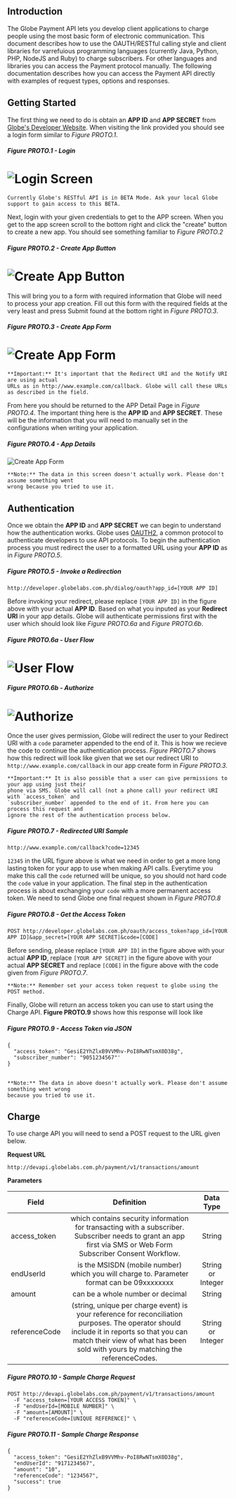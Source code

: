 ## Introduction

The Globe Payment API lets you develop client applications to charge people using the most basic form of electronic communication. This document describes how to use the OAUTH/RESTful calling style and client libraries for varrefuious programming languages (currently Java, Python, PHP, NodeJS and Ruby) to charge subscribers. For other languages and libraries you can access the Payment protocol manually. The following documentation describes how you can access the Payment API directly with examples of request types, options and responses.

## Getting Started

The first thing we need to do is obtain an **APP ID** and **APP SECRET** from [Globe's Developer Website](http://developer.globelabs.com.ph/users/login). When visiting the link provided you should see a login form similar to *Figure PROTO.1*.

##### Figure PROTO.1 - Login
![Login Screen](https://raw.github.com/Openovate/rest-docs/master/sms/assets/login.jpg)
====

    Currently Globe's RESTful API is in BETA Mode. Ask your local Globe support to gain access to this BETA.

Next, login with your given credentials to get to the APP screen. When you get to the app screen scroll to the bottom right and click the "create" button to create a new app. You should see something familiar to *Figure PROTO.2*

##### Figure PROTO.2 - Create App Button
![Create App Button](https://raw.github.com/Openovate/rest-docs/master/sms/assets/create.jpg)
====

This will bring you to a form with required information that Globe will need to process your app creation. Fill out this form with the required fields at the very least and press Submit found at the bottom right in *Figure PROTO.3*.

##### Figure PROTO.3 - Create App Form
![Create App Form](https://raw.github.com/Openovate/rest-docs/master/sms/assets/form.jpg)
====

    **Important:** It's important that the Redirect URI and the Notify URI are using actual 
    URLs as in http://www.example.com/callback. Globe will call these URLs as described in the field.

From here you should be returned to the APP Detail Page in *Figure PROTO.4*. The important thing here is the **APP ID** and **APP SECRET**. These will be the information that you will need to manually set in the configurations when writing your application.

##### Figure PROTO.4 - App Details
![Create App Form](https://raw.github.com/Openovate/rest-docs/master/sms/assets/detail.jpg)

    **Note:** The data in this screen doesn't actually work. Please don't assume something went 
    wrong because you tried to use it.

## Authentication

Once we obtain the **APP ID** and **APP SECRET** we can begin to understand how the authentication works. Globe uses [OAUTH2](https://developers.google.com/accounts/docs/OAuth2), a common protocol to authenticate developers to use API protocols. To begin the authentication process you must redirect the user to a formatted URL using your **APP ID** as in *Figure PROTO.5*.

##### Figure PROTO.5 - Invoke a Redirection

    http://developer.globelabs.com.ph/dialog/oauth?app_id=[YOUR APP ID]

Before invoking your redirect, please replace `[YOUR APP ID]` in the figure above with your actual **APP ID**. Based on what you inputed as your **Redirect URI** in your app details. Globe will authenticate permissions first with the user which should look like *Figure PROTO.6a* and *Figure PROTO.6b*.

##### Figure PROTO.6a - User Flow
![User Flow](https://raw.github.com/Openovate/rest-docs/master/sms/assets/user.jpg)
====
##### Figure PROTO.6b - Authorize
![Authorize](https://raw.github.com/Openovate/rest-docs/master/sms/assets/user.jpg)
====

Once the user gives permission, Globe will redirect the user to your Redirect URI with a `code` parameter appended to the end of it. This is how we recieve the code to continue the authentication process. *Figure PROTO.7* shows how this redirect will look like given that we set our redirect URI to `http://www.example.com/callback` in our app create form in *Figure PROTO.3*.

    **Important:** It is also possible that a user can give permissions to your app using just their 
    phone via SMS. Globe will call (not a phone call) your redirect URI with `access_token` and 
    `subscriber_number` appended to the end of it. From here you can process this request and 
    ignore the rest of the authentication process below.

##### Figure PROTO.7 - Redirected URI Sample

    http://www.example.com/callback?code=12345

`12345` in the URL figure above is what we need in order to get a more long lasting token for your app to use when making API calls. Everytime you make this call the `code` returned will be unique, so you should not hard code the `code` value in your application. The final step in the authentication process is about exchanging your `code` with a more permanent access token. We need to send Globe one final request shown in *Figure PROTO.8*

##### Figure PROTO.8 - Get the Access Token

    POST http://developer.globelabs.com.ph/oauth/access_token?app_id=[YOUR APP ID]&app_secret=[YOUR APP SECRET]&code=[CODE]

Before sending, please replace `[YOUR APP ID]` in the figure above with your actual **APP ID**, replace `[YOUR APP SECRET]` in the figure above with your actual **APP SECRET** and replace `[CODE]` in the figure above with the code given from *Figure PROTO.7*. 

    **Note:** Remember set your access token request to globe using the POST method.

Finally, Globe will return an access token you can use to start using the Charge API. **Figure PROTO.9** shows how this response will look like

##### Figure PROTO.9 - Access Token via JSON

    {
      "access_token": "GesiE2YhZlxB9VVMhv-PoI8RwNTsmX0D38g",
      "subscriber_number": "9051234567"'
    }

##

    **Note:** The data in above doesn't actually work. Please don't assume something went wrong 
    because you tried to use it.

## Charge

To use charge API you will need to send a POST request to the URL given below.

**Request URL**

    http://devapi.globelabs.com.ph/payment/v1/transactions/amount
    
**Parameters**

| Field | Definition | Data Type |
|-------|:----------:|:---------:|
| access_token | which contains security information for transacting with a subscriber. Subscriber needs to grant an app first via SMS or Web Form Subscriber Consent Workflow. | String |
| endUserId | is the MSISDN (mobile number) which you will charge to. Parameter format can be 09xxxxxxxx | String or Integer |
| amount | can be a whole number or decimal | String |
| referenceCode | (string, unique per charge event) is your reference for reconciliation purposes. The operator should include it in reports so that you can match their view of what has been sold with yours by matching the referenceCodes. | String or Integer |


##### Figure PROTO.10 - Sample Charge Request

    POST http://devapi.globelabs.com.ph/payment/v1/transactions/amount
      -F "access_token=[YOUR ACCESS TOKEN]" \
      -F "endUserId=[MOBILE NUMBER]" \
      -F "amount=[AMOUNT]" \
      -F "referenceCode=[UNIQUE REFERENCE]" \
      
##### Figure PROTO.11 - Sample Charge Response

    {
      "access_token": "GesiE2YhZlxB9VVMhv-PoI8RwNTsmX0D38g",
      "endUserId": "9171234567",
      "amount": "10",
      "referenceCode": "1234567",
      "success": true
    }

